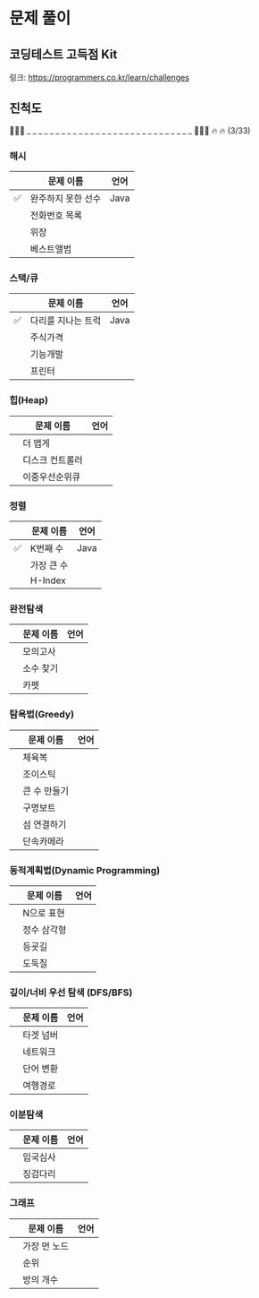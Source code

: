 # 문제 풀이
## 코딩테스트 고득점 Kit 
링크: https://programmers.co.kr/learn/challenges
## 진척도 
🥳👍🏻 _ _ _ _ _ _ _ _ _ _ _ _ _ _ _ _ _ _ _ _ _ _ _ _ _ _ _ _ _ 🏃🏻‍♀️ 🔥 🔥  (3/33)
### 해시 
| | 문제 이름 | 언어 | 
| --- | --- | --- |
| ✅ | 완주하지 못한 선수 | Java | 
|  | 전화번호 목록 |  | 
|  | 위장 |  | 
|  | 베스트앨범 |  | 


### 스택/큐
| | 문제 이름 | 언어 | 
| --- | --- | --- |
| ✅ | 다리를 지나는 트럭 | Java | 
|  | 주식가격 |  | 
|  | 기능개발 |  | 
|  | 프린터 |  | 
### 힙(Heap)
| | 문제 이름 | 언어 | 
| --- | --- | --- |
|  | 더 맵게 |  | 
|  | 디스크 컨트롤러 |  | 
|  | 이중우선순위큐 |  | 
### 정렬
| | 문제 이름 | 언어 | 
| --- | --- | --- |
| ✅ | K번째 수 | Java | 
|  | 가장 큰 수 |  | 
|  | H-Index |  | 
### 완전탐색
| | 문제 이름 | 언어 | 
| --- | --- | --- |
|  | 모의고사 |  | 
|  | 소수 찾기 |  | 
|  | 카펫 |  | 
### 탐욕법(Greedy)
| | 문제 이름 | 언어 | 
| --- | --- | --- |
|  | 체육복 |  | 
|  | 조이스틱 |  | 
|  | 큰 수 만들기 |  | 
|  | 구명보트 |  | 
|  | 섬 연결하기 |  | 
|  | 단속카메라 |  | 
### 동적계획법(Dynamic Programming)
| | 문제 이름 | 언어 | 
| --- | --- | --- |
|  | N으로 표현 |  | 
|  | 정수 삼각형 |  | 
|  | 등굣길 |  | 
|  | 도둑질 |  | 
### 깊이/너비 우선 탐색 (DFS/BFS)
| | 문제 이름 | 언어 | 
| --- | --- | --- |
|  | 타겟 넘버 |  | 
|  | 네트워크 |  | 
|  | 단어 변환 |  | 
|  | 여행경로 |  | 
### 이분탐색 
| | 문제 이름 | 언어 | 
| --- | --- | --- |
|  | 입국심사 |  | 
|  | 징검다리 |  | 
### 그래프 
| | 문제 이름 | 언어 | 
| --- | --- | --- |
|  | 가장 먼 노드 |  | 
|  | 순위 |  | 
|  | 방의 개수 |  | 
